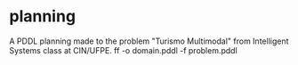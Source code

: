 # planning
A PDDL planning made to the problem "Turismo Multimodal" from Intelligent Systems class at CIN/UFPE.
ff -o domain.pddl -f problem.pddl
